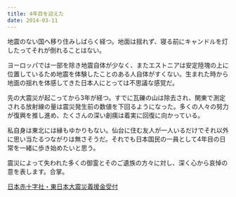 ```yaml
---
title: 4年目を迎えた
date: 2014-03-11
---
```


地震のない国へ移り住みしばらく経つ。地面は揺れず、寝る前にキャンドルを灯したってそれが倒れることはない。

ヨーロッパでは一部を除き地震自体が少なく、またエストニアは安定陸塊の上に位置しているため地震を体験したことのある人自体がすくない。生まれた時から地面の揺れを体感してきた日本人にとっては不思議な感覚だ。

先の大震災が起こってから3年が経つ。すでに瓦礫の山は除去され、関東で測定される放射線の量は震災発生前の数値を下回るようになった。多くの人々の努力が復興を推し進め、たくさんの深い創痍は着実に回復に向かっている。

私自身は東北には縁もゆかりもない。仙台に住む友人が一人いるだけでそれ以外に思い当たるつながりは無さそうだ。それでも日本国民の一員として4年目の日常を一緒に歩き始めたいと思う。


震災によって失われた多くの御霊とそのご遺族の方々に対し、深く心から哀悼の意を表します。合掌。

[日本赤十字社・東日本大震災義援金受付](http://www.jrc.or.jp/contribution/l3/Vcms3_00003567.html "私も寄付しました。よかったらぜひ。")
